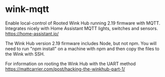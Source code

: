 # wink-mqtt
Enable local-control of Rooted Wink Hub running 2.19 firmware with MQTT. Integrates nicely with Home Assistant MQTT lights, switches and sensors. https://home-assistant.io/

The Wink Hub version 2.19 firmware includes Node, but not npm. You will need to run "npm install" on a machine with npm and then copy the files to the Wink with SSH. 

For information on rooting the Wink Hub with the UART method https://mattcarrier.com/post/hacking-the-winkhub-part-1/
